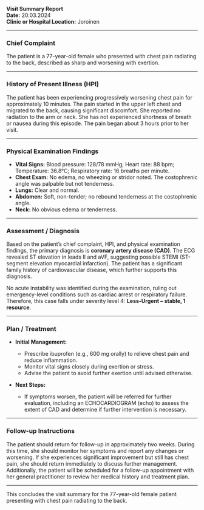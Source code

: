 

**Visit Summary Report**  
**Date:** 20.03.2024  
**Clinic or Hospital Location:** Joroinen  

---

### **Chief Complaint**  
The patient is a 77-year-old female who presented with chest pain radiating to the back, described as sharp and worsening with exertion.

---

### **History of Present Illness (HPI)**  
The patient has been experiencing progressively worsening chest pain for approximately 10 minutes. The pain started in the upper left chest and migrated to the back, causing significant discomfort. She reported no radiation to the arm or neck. She has not experienced shortness of breath or nausea during this episode. The pain began about 3 hours prior to her visit.

---

### **Physical Examination Findings**  
- **Vital Signs:** Blood pressure: 128/78 mmHg; Heart rate: 88 bpm; Temperature: 36.8°C; Respiratory rate: 16 breaths per minute.
- **Chest Exam:** No edema, no wheezing or stridor noted. The costophrenic angle was palpable but not tenderness.
- **Lungs:** Clear and normal.
- **Abdomen:** Soft, non-tender; no rebound tenderness at the costophrenic angle.
- **Neck:** No obvious edema or tenderness.

---

### **Assessment / Diagnosis**  
Based on the patient’s chief complaint, HPI, and physical examination findings, the primary diagnosis is **coronary artery disease (CAD)**. The ECG revealed ST elevation in leads II and aVF, suggesting possible STEMI (ST-segment elevation myocardial infarction). The patient has a significant family history of cardiovascular disease, which further supports this diagnosis.

No acute instability was identified during the examination, ruling out emergency-level conditions such as cardiac arrest or respiratory failure. Therefore, this case falls under severity level 4: **Less-Urgent – stable, 1 resource**.

---

### **Plan / Treatment**  
- **Initial Management:**  
  - Prescribe ibuprofen (e.g., 600 mg orally) to relieve chest pain and reduce inflammation.  
  - Monitor vital signs closely during exertion or stress.  
  - Advise the patient to avoid further exertion until advised otherwise.

- **Next Steps:**  
  - If symptoms worsen, the patient will be referred for further evaluation, including an ECHOCARDIOGRAM (echo) to assess the extent of CAD and determine if further intervention is necessary.

---

### **Follow-up Instructions**  
The patient should return for follow-up in approximately two weeks. During this time, she should monitor her symptoms and report any changes or worsening. If she experiences significant improvement but still has chest pain, she should return immediately to discuss further management. Additionally, the patient will be scheduled for a follow-up appointment with her general practitioner to review her medical history and treatment plan.

---

This concludes the visit summary for the 77-year-old female patient presenting with chest pain radiating to the back.